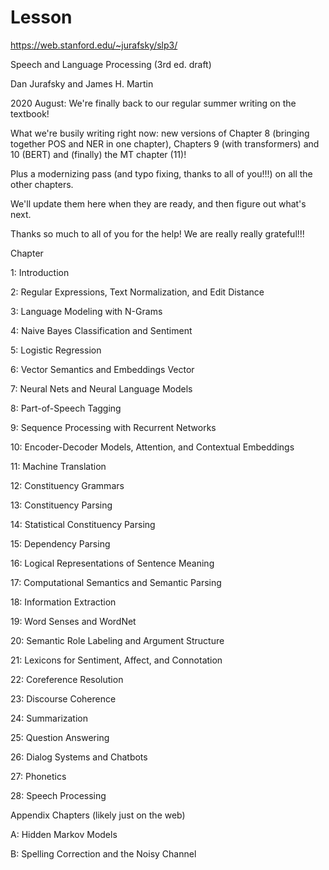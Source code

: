 # Lesson

https://web.stanford.edu/~jurafsky/slp3/

	
Speech and Language Processing (3rd ed. draft)

Dan Jurafsky and James H. Martin

2020 August: We're finally back to our regular summer writing on the textbook!

What we're busily writing right now: new versions of Chapter 8 (bringing together POS and NER in one chapter), Chapters 9 (with transformers) and 10 (BERT) and (finally) the MT chapter (11)!

Plus a modernizing pass (and typo fixing, thanks to all of you!!!) on all the other chapters.

We'll update them here when they are ready, and then figure out what's next.

Thanks so much to all of you for the help! We are really really grateful!!!

Chapter

1:	Introduction

2:	Regular Expressions, Text Normalization, and Edit Distance

3:	Language Modeling with N-Grams

4:	Naive Bayes Classification and Sentiment

5:	Logistic Regression

6:	Vector Semantics and Embeddings	Vector

7:	Neural Nets and Neural Language Models

8:	Part-of-Speech Tagging

9:	Sequence Processing with Recurrent Networks

10:	Encoder-Decoder Models, Attention, and Contextual Embeddings

11:	Machine Translation

12:	Constituency Grammars

13:	Constituency Parsing

14:	Statistical Constituency Parsing

15:	Dependency Parsing

16:	Logical Representations of Sentence Meaning

17:	Computational Semantics and Semantic Parsing

18:	Information Extraction

19:	Word Senses and WordNet	

20:	Semantic Role Labeling and Argument Structure

21:	Lexicons for Sentiment, Affect, and Connotation

22:	Coreference Resolution

23:	Discourse Coherence

24:	Summarization

25:	Question Answering

26:	Dialog Systems and Chatbots

27:	Phonetics

28:	Speech Processing
 
Appendix Chapters (likely just on the web)

A:	Hidden Markov Models

B:	Spelling Correction and the Noisy Channel
